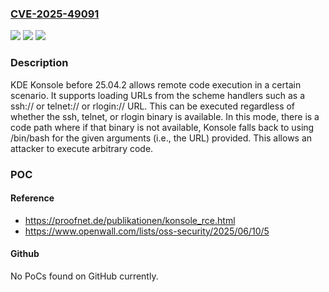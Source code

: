 ### [CVE-2025-49091](https://cve.mitre.org/cgi-bin/cvename.cgi?name=CVE-2025-49091)
![](https://img.shields.io/static/v1?label=Product&message=Konsole&color=blue)
![](https://img.shields.io/static/v1?label=Version&message=0%20&color=brightgreen)
![](https://img.shields.io/static/v1?label=Vulnerability&message=CWE-670%20Always-Incorrect%20Control%20Flow%20Implementation&color=brightgreen)

### Description

KDE Konsole before 25.04.2 allows remote code execution in a certain scenario. It supports loading URLs from the scheme handlers such as a ssh:// or telnet:// or rlogin:// URL. This can be executed regardless of whether the ssh, telnet, or rlogin binary is available. In this mode, there is a code path where if that binary is not available, Konsole falls back to using /bin/bash for the given arguments (i.e., the URL) provided. This allows an attacker to execute arbitrary code.

### POC

#### Reference
- https://proofnet.de/publikationen/konsole_rce.html
- https://www.openwall.com/lists/oss-security/2025/06/10/5

#### Github
No PoCs found on GitHub currently.

